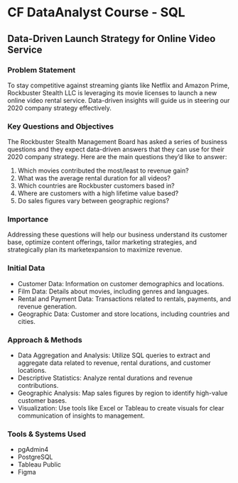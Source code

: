 # CF DataAnalyst Course - SQL 
## Data-Driven Launch Strategy for Online Video Service

### Problem Statement
To stay competitive against streaming giants like Netflix and Amazon Prime, Rockbuster Stealth LLC is leveraging its movie licenses to launch a new online video rental service.
Data-driven insights will guide us in steering our 2020 company strategy effectively. 

### Key Questions and Objectives
The Rockbuster Stealth Management Board has asked a series of business questions and they expect data-driven answers that they can use for their 2020 company strategy. Here are the main questions they’d like to answer:

1. Which movies contributed the most/least to revenue gain?
2. What was the average rental duration for all videos?
3. Which countries are Rockbuster customers based in?
4. Where are customers with a high lifetime value based?
5. Do sales figures vary between geographic regions?

### Importance
Addressing these questions will help our business understand its customer base, optimize content offerings, tailor marketing strategies, and strategically plan its marketexpansion to maximize revenue.

### Initial Data
- Customer Data: Information on customer demographics and locations.
- Film Data: Details about movies, including genres and languages.
- Rental and Payment Data: Transactions related to rentals, payments, and revenue generation.
- Geographic Data: Customer and store locations, including countries and cities.

### Approach & Methods
- Data Aggregation and Analysis: Utilize SQL queries to extract and aggregate data related to revenue, rental durations, and customer locations.
- Descriptive Statistics: Analyze rental durations and revenue contributions.
- Geographic Analysis: Map sales figures by region to identify high-value customer bases.
- Visualization: Use tools like Excel or Tableau to create visuals for clear communication of insights to management.

### Tools & Systems Used
- pgAdmin4
- PostgreSQL
- Tableau Public
- Figma
